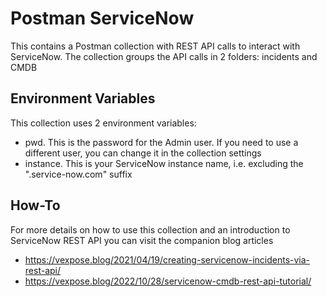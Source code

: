 # Postman ServiceNow 
This contains a Postman collection with REST API calls to interact with ServiceNow. The collection groups the API calls in 2 folders: incidents and CMDB
## Environment Variables
This collection uses 2 environment variables:
 - pwd. This is the password for the Admin user. If you need to use a different user, you can change it in the collection settings
 - instance. This is your ServiceNow instance name, i.e. excluding the ".service-now.com" suffix
## How-To
For more details on how to use this collection and an introduction to ServiceNow REST API you can visit the companion blog articles
 - https://vexpose.blog/2021/04/19/creating-servicenow-incidents-via-rest-api/
 - https://vexpose.blog/2022/10/28/servicenow-cmdb-rest-api-tutorial/
